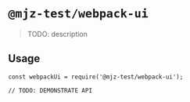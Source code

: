 # `@mjz-test/webpack-ui`

> TODO: description

## Usage

```
const webpackUi = require('@mjz-test/webpack-ui');

// TODO: DEMONSTRATE API
```
